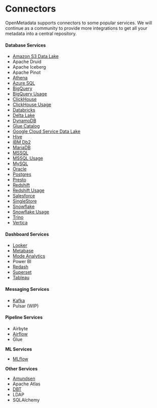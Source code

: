 # Connectors

OpenMetadata supports connectors to some popular services. We will continue as a community to provide more integrations to get all your metadata into a central repository.

#### Database Services

* [Amazon S3 Data Lake](data-lake/)
* Apache Druid
* Apache Iceberg
* Apache Pinot
* [Athena](athena/)
* [Azure SQL](azure-sql/)
* [BigQuery](bigquery/)
* [BigQuery Usage](bigquery/)
* [ClickHouse](clickhouse/)
* [ClickHouse Usage](clickhouse/)
* [Databricks](databricks/)
* [Delta Lake](delta-lake/)
* [DynamoDB](dynamodb/)
* [Glue Catalog](glue-catalog/)
* [Google Cloud Service Data Lake](data-lake/)
* [Hive](hive/)
* [IBM Db2](ibm-db2.md)
* [MariaDB](mariadb.md)
* [MSSQL](mssql/)
* [MSSQL Usage](mssql/)
* [MySQL](mysql/)
* [Oracle](oracle/)
* [Postgres](postgres/)
* [Presto](presto/)
* [Redshift](redshift/)
* [Redshift Usage](redshift/)
* [Salesforce](salesforce/)
* [SingleStore](singlestore/)
* [Snowflake](snowflake/)
* [Snowflake Usage](snowflake/)
* [Trino](trino/)
* [Vertica](vertica/)

#### Dashboard Services

* [Looker](looker/)
* [Metabase](metabase/)
* [Mode Analytics](mode/)
* Power BI
* [Redash](redash/)
* [Superset](superset-1/)
* [Tableau](tableau/)

#### Messaging Services

* [Kafka](kafka.md)
* Pulsar (WIP)

#### Pipeline Services

* Airbyte
* [Airflow](../airflow/)
* Glue

**ML Services**

* [MLflow](mlflow/)

**Other Services**

* [Amundsen](amundsen.md)
* Apache Atlas
* [DBT](../../data-lineage/dbt-integration/)
* LDAP
* SQLAlchemy
